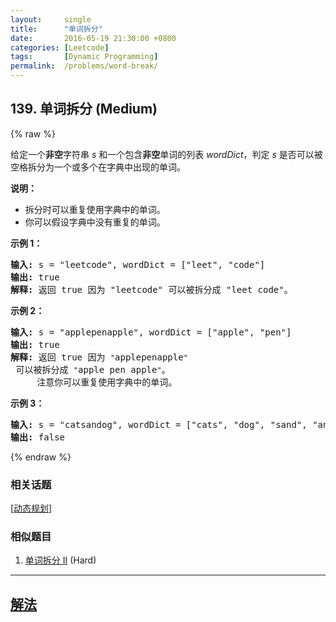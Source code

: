 ```yaml
---
layout:     single
title:      "单词拆分"
date:       2016-05-19 21:30:00 +0800
categories: [Leetcode]
tags:       [Dynamic Programming]
permalink:  /problems/word-break/
---
```


## 139. 单词拆分 (Medium)

{% raw %}

<p>给定一个<strong>非空</strong>字符串 <em>s</em> 和一个包含<strong>非空</strong>单词的列表 <em>wordDict</em>，判定&nbsp;<em>s</em> 是否可以被空格拆分为一个或多个在字典中出现的单词。</p>

<p><strong>说明：</strong></p>

<ul>
	<li>拆分时可以重复使用字典中的单词。</li>
	<li>你可以假设字典中没有重复的单词。</li>
</ul>

<p><strong>示例 1：</strong></p>

<pre><strong>输入:</strong> s = &quot;leetcode&quot;, wordDict = [&quot;leet&quot;, &quot;code&quot;]
<strong>输出:</strong> true
<strong>解释:</strong> 返回 true 因为 &quot;leetcode&quot; 可以被拆分成 &quot;leet code&quot;。
</pre>

<p><strong>示例 2：</strong></p>

<pre><strong>输入:</strong> s = &quot;applepenapple&quot;, wordDict = [&quot;apple&quot;, &quot;pen&quot;]
<strong>输出:</strong> true
<strong>解释:</strong> 返回 true 因为 <code>&quot;</code>applepenapple<code>&quot;</code> 可以被拆分成 <code>&quot;</code>apple pen apple<code>&quot;</code>。
&nbsp;    注意你可以重复使用字典中的单词。
</pre>

<p><strong>示例 3：</strong></p>

<pre><strong>输入:</strong> s = &quot;catsandog&quot;, wordDict = [&quot;cats&quot;, &quot;dog&quot;, &quot;sand&quot;, &quot;and&quot;, &quot;cat&quot;]
<strong>输出:</strong> false
</pre>

{% endraw %}

### 相关话题
  [[动态规划](https://github.com/openset/leetcode/tree/master/tag/dynamic-programming/README.md)]

### 相似题目
  1. [单词拆分 II](/problems/word-break-ii) (Hard)

---

## [解法](https://github.com/openset/leetcode/tree/master/problems/word-break)
